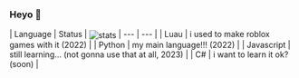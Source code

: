 ### Heyo 👋

| Language | Status | <img align="center" src="https://readme-stats.jonas-bernard.dev/api/top-langs/?username=letruxux&theme=dark" alt="stats"/>
| --- | --- |
| Luau | i used to make roblox games with it (2022) |
| Python | my main language!!! (2022) |
| Javascript | still learning... (not gonna use that at all, 2023) |
| C# | i want to learn it ok? (soon) | 
